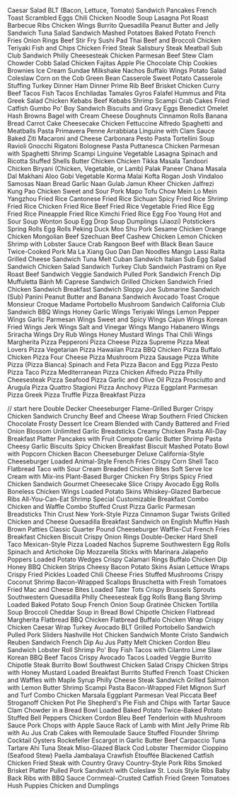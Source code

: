 Caesar Salad
BLT (Bacon, Lettuce, Tomato) Sandwich
Pancakes
French Toast
Scrambled Eggs
Chili
Chicken Noodle Soup
Lasagna
Pot Roast
Barbecue Ribs
Chicken Wings
Burrito
Quesadilla
Peanut Butter and Jelly Sandwich
Tuna Salad Sandwich
Mashed Potatoes
Baked Potato
French Fries
Onion Rings
Beef Stir Fry
Sushi
Pad Thai
Beef and Broccoli
Chicken Teriyaki
Fish and Chips
Chicken Fried Steak
Salisbury Steak
Meatball Sub
Club Sandwich
Philly Cheesesteak
Chicken Parmesan
Beef Stew
Clam Chowder
Cobb Salad
Chicken Fajitas
Apple Pie
Chocolate Chip Cookies
Brownies
Ice Cream Sundae
Milkshake
Nachos
Buffalo Wings
Potato Salad
Coleslaw
Corn on the Cob
Green Bean Casserole
Sweet Potato Casserole
Stuffing
Turkey Dinner
Ham Dinner
Prime Rib
Beef Brisket
Chicken Curry
Beef Tacos
Fish Tacos
Enchiladas
Tamales
Gyros
Falafel
Hummus and Pita
Greek Salad
Chicken Kebabs
Beef Kebabs
Shrimp Scampi
Crab Cakes
Fried Catfish
Gumbo
Po' Boy Sandwich
Biscuits and Gravy
Eggs Benedict
Omelet
Hash Browns
Bagel with Cream Cheese
Doughnuts
Cinnamon Rolls
Banana Bread
Carrot Cake
Cheesecake
Chicken Fettuccine Alfredo
Spaghetti and Meatballs
Pasta Primavera
Penne Arrabbiata
Linguine with Clam Sauce
Baked Ziti
Macaroni and Cheese
Carbonara
Pesto Pasta
Tortellini Soup
Ravioli
Gnocchi
Rigatoni Bolognese
Pasta Puttanesca
Chicken Parmesan with Spaghetti
Shrimp Scampi Linguine
Vegetable Lasagna
Spinach and Ricotta Stuffed Shells
Butter Chicken
Chicken Tikka Masala
Tandoori Chicken
Biryani (Chicken, Vegetable, or Lamb)
Palak Paneer
Chana Masala
Dal Makhani
Aloo Gobi
Vegetable Korma
Malai Kofta
Rogan Josh
Vindaloo
Samosas
Naan Bread
Garlic Naan
Gulab Jamun
Kheer
Chicken Jalfrezi
Kung Pao Chicken
Sweet and Sour Pork
Mapo Tofu
Chow Mein
Lo Mein
Yangzhou Fried Rice
Cantonese Fried Rice
Sichuan Spicy Fried Rice
Shrimp Fried Rice
Chicken Fried Rice
Beef Fried Rice
Vegetable Fried Rice
Egg Fried Rice
Pineapple Fried Rice
Kimchi Fried Rice
Egg Foo Young
Hot and Sour Soup
Wonton Soup
Egg Drop Soup
Dumplings (Jiaozi)
Potstickers
Spring Rolls
Egg Rolls
Peking Duck
Moo Shu Pork
Sesame Chicken
Orange Chicken
Mongolian Beef
Szechuan Beef
Cashew Chicken
Lemon Chicken
Shrimp with Lobster Sauce
Crab Rangoon
Beef with Black Bean Sauce
Twice-Cooked Pork
Ma La Xiang Guo
Dan Dan Noodles
Mango Lassi
Raita
Grilled Cheese Sandwich
Tuna Melt
Cuban Sandwich
Italian Sub
Egg Salad Sandwich
Chicken Salad Sandwich
Turkey Club Sandwich
Pastrami on Rye
Roast Beef Sandwich
Veggie Sandwich
Pulled Pork Sandwich
French Dip
Muffuletta
Bánh Mì
Caprese Sandwich
Grilled Chicken Sandwich
Fried Chicken Sandwich
Breakfast Sandwich
Sloppy Joe
Submarine Sandwich (Sub)
Panini
Peanut Butter and Banana Sandwich
Avocado Toast
Croque Monsieur
Croque Madame
Portobello Mushroom Sandwich
California Club Sandwich
BBQ Wings
Honey Garlic Wings
Teriyaki Wings
Lemon Pepper Wings
Garlic Parmesan Wings
Sweet and Spicy Wings
Cajun Wings
Korean Fried Wings
Jerk Wings
Salt and Vinegar Wings
Mango Habanero Wings
Sriracha Wings
Dry Rub Wings
Honey Mustard Wings
Thai Chili Wings
Margherita Pizza
Pepperoni Pizza
Cheese Pizza
Supreme Pizza
Meat Lovers Pizza
Vegetarian Pizza
Hawaiian Pizza
BBQ Chicken Pizza
Buffalo Chicken Pizza
Four Cheese Pizza
Mushroom Pizza
Sausage Pizza
White Pizza (Pizza Bianca)
Spinach and Feta Pizza
Bacon and Egg Pizza
Pesto Pizza
Taco Pizza
Mediterranean Pizza
Chicken Alfredo Pizza
Philly Cheesesteak Pizza
Seafood Pizza
Garlic and Olive Oil Pizza
Prosciutto and Arugula Pizza
Quattro Stagioni Pizza
Anchovy Pizza
Eggplant Parmesan Pizza
Greek Pizza
Truffle Pizza
Breakfast Pizza

// start here
Double Decker Cheeseburger
Flame-Grilled Burger
Crispy Chicken Sandwich
Crunchy Beef and Cheese Wrap
Southern Fried Chicken
Chocolate Frosty Dessert
Ice Cream Blended with Candy
Battered and Fried Onion Blossom
Unlimited Garlic Breadsticks
Creamy Chicken Pasta
All-Day Breakfast Platter
Pancakes with Fruit Compote
Garlic Butter Shrimp Pasta
Cheesy Garlic Biscuits
Spicy Chicken Breakfast Biscuit
Mashed Potato Bowl with Popcorn Chicken
Bacon Cheeseburger Deluxe
California-Style Cheeseburger
Loaded Animal-Style French Fries
Crispy Corn Shell Taco
Flatbread Taco with Sour Cream
Breaded Chicken Bites
Soft Serve Ice Cream with Mix-ins
Plant-Based Burger
Chicken Fry Strips
Spicy Fried Chicken Sandwich
Gourmet Cheesecake Slice
Crispy Avocado Egg Rolls
Boneless Chicken Wings
Loaded Potato Skins
Whiskey-Glazed Barbecue Ribs
All-You-Can-Eat Shrimp Special
Customizable Breakfast Combo
Chicken and Waffle Combo
Stuffed Crust Pizza
Garlic Parmesan Breadsticks
Thin Crust New York-Style Pizza
Cinnamon Sugar Twists
Grilled Chicken and Cheese Quesadilla
Breakfast Sandwich on English Muffin
Hash Brown Patties
Classic Quarter Pound Cheeseburger
Waffle-Cut French Fries
Breakfast Chicken Biscuit
Crispy Onion Rings
Double-Decker Hard Shell Taco
Mexican-Style Pizza
Loaded Nachos Supreme
Southwestern Egg Rolls
Spinach and Artichoke Dip
Mozzarella Sticks with Marinara
Jalapeño Poppers
Loaded Potato Wedges
Crispy Calamari Rings
Buffalo Chicken Dip
Honey BBQ Chicken Strips
Cheesy Bacon Potato Skins
Asian Lettuce Wraps
Crispy Fried Pickles
Loaded Chili Cheese Fries
Stuffed Mushrooms
Crispy Coconut Shrimp
Bacon-Wrapped Scallops
Bruschetta with Fresh Tomatoes
Fried Mac and Cheese Bites
Loaded Tater Tots
Crispy Brussels Sprouts
Southwestern Quesadilla
Philly Cheesesteak Egg Rolls
Bang Bang Shrimp
Loaded Baked Potato Soup
French Onion Soup Gratinée
Chicken Tortilla Soup
Broccoli Cheddar Soup in Bread Bowl
Chipotle Chicken Flatbread
Margherita Flatbread
BBQ Chicken Flatbread
Buffalo Chicken Wrap
Crispy Chicken Caesar Wrap
Turkey Avocado BLT
Grilled Portobello Sandwich
Pulled Pork Sliders
Nashville Hot Chicken Sandwich
Monte Cristo Sandwich
Reuben Sandwich
French Dip Au Jus
Patty Melt
Chicken Cordon Bleu Sandwich
Lobster Roll
Shrimp Po' Boy
Fish Tacos with Cilantro Lime Slaw
Korean BBQ Beef Tacos
Crispy Avocado Tacos
Loaded Veggie Burrito
Chipotle Steak Burrito Bowl
Southwest Chicken Salad
Crispy Chicken Strips with Honey Mustard
Loaded Breakfast Burrito
Stuffed French Toast
Chicken and Waffles with Maple Syrup
Philly Cheese Steak Sandwich
Grilled Salmon with Lemon Butter
Shrimp Scampi Pasta
Bacon-Wrapped Filet Mignon
Surf and Turf Combo
Chicken Marsala
Eggplant Parmesan
Veal Piccata
Beef Stroganoff
Chicken Pot Pie
Shepherd's Pie
Fish and Chips with Tartar Sauce
Clam Chowder in a Bread Bowl
Loaded Baked Potato
Twice-Baked Potato
Stuffed Bell Peppers
Chicken Cordon Bleu
Beef Tenderloin with Mushroom Sauce
Pork Chops with Apple Sauce
Rack of Lamb with Mint Jelly
Prime Rib with Au Jus
Crab Cakes with Remoulade Sauce
Stuffed Flounder
Shrimp Cocktail
Oysters Rockefeller
Escargot in Garlic Butter
Beef Carpaccio
Tuna Tartare
Ahi Tuna Steak
Miso-Glazed Black Cod
Lobster Thermidor
Cioppino (Seafood Stew)
Paella
Jambalaya
Crawfish Étouffée
Blackened Catfish
Chicken Fried Steak with Country Gravy
Country-Style Pork Ribs
Smoked Brisket Platter
Pulled Pork Sandwich with Coleslaw
St. Louis Style Ribs
Baby Back Ribs with BBQ Sauce
Cornmeal-Crusted Catfish
Fried Green Tomatoes
Hush Puppies
Chicken and Dumplings
